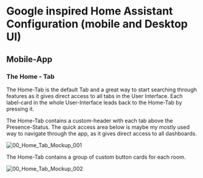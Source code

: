 # Google inspired Home Assistant Configuration (mobile and Desktop UI)

## Mobile-App

### The Home - Tab

The Home-Tab is the default Tab and a great way to start searching through features as it gives direct access to all tabs in the User Interface. Each label-card in the whole User-Interface leads back to the Home-Tab by pressing it.

The Home-Tab contains a custom-header with each tab above the Presence-Status. The quick access area below is maybe my mostly used way to navigate through the app, as it gives direct access to all dashboards.

![00_Home_Tab_Mockup_001](https://user-images.githubusercontent.com/66092908/136935635-e3cf26ef-dedb-43b9-99ff-d768a4b3abfb.png)

The  Home-Tab contains a group of custom button cards for each room. 

![00_Home_Tab_Mockup_002](https://user-images.githubusercontent.com/66092908/136935674-7db4e0c3-4f8e-405d-acd0-8feb2ea1ec7d.png)

